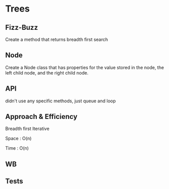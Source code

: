 # Trees

## Fizz-Buzz

Create a method that returns breadth first search

## Node

Create a Node class that has properties for the value stored in the node, the left child node, and the right child node.

## API

didn't use any specific methods, just queue and loop

## Approach & Efficiency

Breadth first Iterative

Space : O(n)

Time : O(n)

## WB

## Tests
